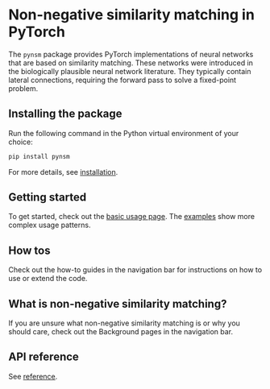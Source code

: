 # **Non-negative similarity matching in PyTorch**

The `pynsm` package provides PyTorch implementations of neural networks that are based on similarity matching. These networks were introduced in the biologically plausible neural network literature. They typically contain lateral connections, requiring the forward pass to solve a fixed-point problem.

## Installing the package

Run the following command in the Python virtual environment of your choice:

```bash
pip install pynsm
```

For more details, see [installation](install.md).

## Getting started

To get started, check out the [basic usage page](basic_usage.md). The [examples](examples/generated) show more complex usage patterns.

## How tos
Check out the how-to guides in the navigation bar for instructions on how to use or extend the code.

## What is non-negative similarity matching?
If you are unsure what non-negative similarity matching is or why you should care, check out the Background pages in the navigation bar.

## API reference
See [reference](reference/).
